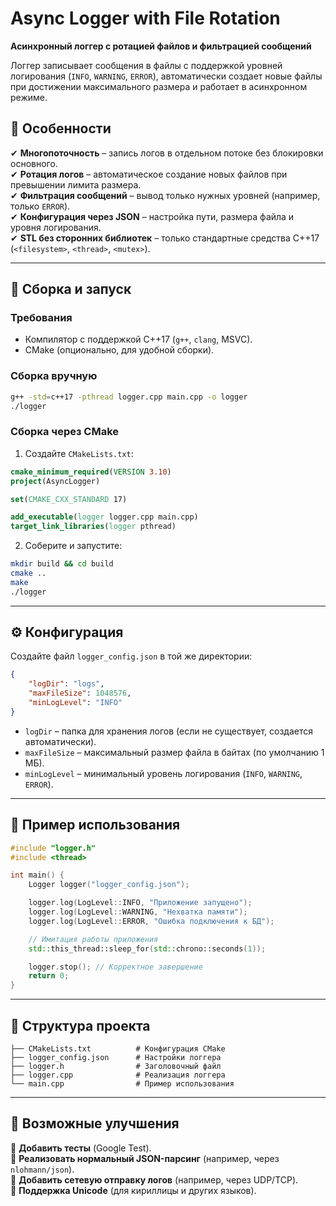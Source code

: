 # **Async Logger with File Rotation**  

**Асинхронный логгер с ротацией файлов и фильтрацией сообщений**  

Логгер записывает сообщения в файлы с поддержкой уровней логирования (`INFO`, `WARNING`, `ERROR`), автоматически создает новые файлы при достижении максимального размера и работает в асинхронном режиме.  

## **📌 Особенности**  
✔ **Многопоточность** – запись логов в отдельном потоке без блокировки основного.  
✔ **Ротация логов** – автоматическое создание новых файлов при превышении лимита размера.  
✔ **Фильтрация сообщений** – вывод только нужных уровней (например, только `ERROR`).  
✔ **Конфигурация через JSON** – настройка пути, размера файла и уровня логирования.  
✔ **STL без сторонних библиотек** – только стандартные средства C++17 (`<filesystem>`, `<thread>`, `<mutex>`).  

---

## **🚀 Сборка и запуск**  

### **Требования**  
- Компилятор с поддержкой C++17 (`g++`, `clang`, MSVC).  
- CMake (опционально, для удобной сборки).  

### **Сборка вручную**  
```sh
g++ -std=c++17 -pthread logger.cpp main.cpp -o logger
./logger
```

### **Сборка через CMake**  
1. Создайте `CMakeLists.txt`:  
```cmake
cmake_minimum_required(VERSION 3.10)
project(AsyncLogger)

set(CMAKE_CXX_STANDARD 17)

add_executable(logger logger.cpp main.cpp)
target_link_libraries(logger pthread)
```

2. Соберите и запустите:  
```sh
mkdir build && cd build
cmake ..
make
./logger
```

---

## **⚙ Конфигурация**  
Создайте файл `logger_config.json` в той же директории:  
```json
{
    "logDir": "logs",
    "maxFileSize": 1048576,
    "minLogLevel": "INFO"
}
```
- `logDir` – папка для хранения логов (если не существует, создается автоматически).  
- `maxFileSize` – максимальный размер файла в байтах (по умолчанию 1 МБ).  
- `minLogLevel` – минимальный уровень логирования (`INFO`, `WARNING`, `ERROR`).  

---

## **📝 Пример использования**  
```cpp
#include "logger.h"
#include <thread>

int main() {
    Logger logger("logger_config.json");

    logger.log(LogLevel::INFO, "Приложение запущено");
    logger.log(LogLevel::WARNING, "Нехватка памяти");
    logger.log(LogLevel::ERROR, "Ошибка подключения к БД");

    // Имитация работы приложения
    std::this_thread::sleep_for(std::chrono::seconds(1));

    logger.stop(); // Корректное завершение
    return 0;
}
```

---

## **📂 Структура проекта**  
```
├── CMakeLists.txt          # Конфигурация CMake
├── logger_config.json      # Настройки логгера
├── logger.h                # Заголовочный файл
├── logger.cpp              # Реализация логгера
└── main.cpp                # Пример использования
```

---

## **📌 Возможные улучшения**  
🔹 **Добавить тесты** (Google Test).  
🔹 **Реализовать нормальный JSON-парсинг** (например, через `nlohmann/json`).  
🔹 **Добавить сетевую отправку логов** (например, через UDP/TCP).  
🔹 **Поддержка Unicode** (для кириллицы и других языков).  
